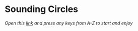 # Sounding Circles
*Open this [link](https://bluehawk28.github.io/sounding-circles/) and press any keys from A-Z to start and enjoy*
